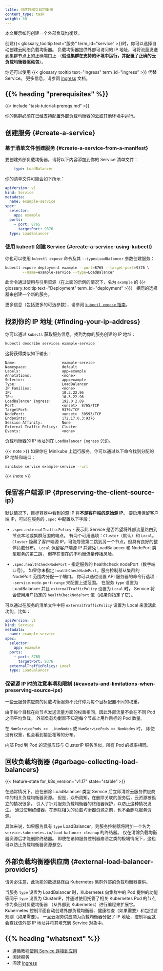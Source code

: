 ```yaml
---
title: 创建外部负载均衡器
content_type: task
weight: 80
---
```




本文展示如何创建一个外部负载均衡器。

创建{{< glossary_tooltip text="服务" term_id="service" >}}时，你可以选择自动创建云网络负载均衡器。
负载均衡器提供外部可访问的 IP 地址，可将流量发送到集群节点上的正确端口上
（**假设集群在支持的环境中运行，并配置了正确的云负载均衡器驱动包**）。

你还可以使用 {{< glossary_tooltip text="Ingress" term_id="ingress" >}} 代替 Service。
更多信息，请参阅 [Ingress](/zh-cn/docs/concepts/services-networking/ingress/) 文档。

## {{% heading "prerequisites" %}}

{{< include "task-tutorial-prereqs.md" >}}

你的集群必须在已经支持配置外部负载均衡器的云或其他环境中运行。


## 创建服务   {#create-a-service}

### 基于清单文件创建服务   {#create-a-service-from-a-manifest}

要创建外部负载均衡器，请将以下内容添加到你的 Service 清单文件：

```yaml
    type: LoadBalancer
```

你的清单文件可能会如下所示：

```yaml
apiVersion: v1
kind: Service
metadata:
  name: example-service
spec:
  selector:
    app: example
  ports:
    - port: 8765
      targetPort: 9376
  type: LoadBalancer
```

### 使用 kubectl 创建 Service   {#create-a-service-using-kubectl}

你也可以使用 `kubectl expose` 命令及其 `--type=LoadBalancer` 参数创建服务：

```bash
kubectl expose deployment example --port=8765 --target-port=9376 \
        --name=example-service --type=LoadBalancer
```

此命令通过使用与引用资源（在上面的示例的情况下，名为 `example` 的
{{< glossary_tooltip text="Deployment" term_id="deployment" >}}）
相同的选择器来创建一个新的服务。

更多信息（包括更多的可选参数），请参阅
[`kubectl expose` 指南](/docs/reference/generated/kubectl/kubectl-commands/#expose)。

## 找到你的 IP 地址   {#finding-your-ip-address}

你可以通过 `kubectl` 获取服务信息，找到为你的服务创建的 IP 地址：

```bash
kubectl describe services example-service
```

这将获得类似如下输出：

```
Name:                     example-service
Namespace:                default
Labels:                   app=example
Annotations:              <none>
Selector:                 app=example
Type:                     LoadBalancer
IP Families:              <none>
IP:                       10.3.22.96
IPs:                      10.3.22.96
LoadBalancer Ingress:     192.0.2.89
Port:                     <unset>  8765/TCP
TargetPort:               9376/TCP
NodePort:                 <unset>  30593/TCP
Endpoints:                172.17.0.3:9376
Session Affinity:         None
External Traffic Policy:  Cluster
Events:                   <none>
```

负载均衡器的 IP 地址列在 `LoadBalancer Ingress` 旁边。

{{< note >}}
如果你在 Minikube 上运行服务，你可以通过以下命令找到分配的 IP 地址和端口：

```bash
minikube service example-service --url
```
{{< /note >}}

## 保留客户端源 IP   {#preserving-the-client-source-ip}

默认情况下，目标容器中看到的源 IP 将**不是客户端的原始源 IP**。
要启用保留客户端 IP，可以在服务的 `.spec` 中配置以下字段：

* `.spec.externalTrafficPolicy` - 表示此 Service 是否希望将外部流量路由到节点本地或集群范围的端点。
  有两个可用选项：`Cluster`（默认）和 `Local`。
  `Cluster` 隐藏了客户端源 IP，可能导致第二跳到另一个节点，但具有良好的整体负载分布。
  `Local` 保留客户端源 IP 并避免 LoadBalancer 和 NodePort 类型服务的第二跳，
  但存在潜在的不均衡流量传播风险。

* `.spec.healthCheckNodePort` - 指定服务的 healthcheck nodePort（数字端口号）。
  如果你未指定 `healthCheckNodePort`，服务控制器从集群的 NodePort 范围内分配一个端口。
  你可以通过设置 API 服务器的命令行选项 `--service-node-port-range` 来配置上述范围。
  在服务 `type` 设置为 LoadBalancer 并且 `externalTrafficPolicy` 设置为 `Local` 时，
  Service 将会使用用户指定的 `healthCheckNodePort` 值（如果你指定了它）。

可以通过在服务的清单文件中将 `externalTrafficPolicy` 设置为 Local 来激活此功能。比如：

```yaml
apiVersion: v1
kind: Service
metadata:
  name: example-service
spec:
  selector:
    app: example
  ports:
    - port: 8765
      targetPort: 9376
  externalTrafficPolicy: Local
  type: LoadBalancer
```

### 保留源 IP 时的注意事项和限制   {#caveats-and-limitations-when-preserving-source-ips}

一些云服务供应商的负载均衡服务不允许你为每个目标配置不同的权重。

由于每个目标在向节点发送流量方面的权重相同，因此外部流量不会在不同 Pod 之间平均负载。
外部负载均衡器不知道每个节点上用作目标的 Pod 数量。

在 `NumServicePods <<  _NumNodes` 或 `NumServicePods >> NumNodes` 时，
即使没有权重，也会看到接近相等的分布。

内部 Pod 到 Pod 的流量应该与 ClusterIP 服务类似，所有 Pod 的概率相同。

## 回收负载均衡器   {#garbage-collecting-load-balancers}

{{< feature-state for_k8s_version="v1.17" state="stable" >}}

在通常情况下，应在删除 LoadBalancer 类型 Service 后立即清除云服务供应商中的相关负载均衡器资源。
但是，众所周知，在删除关联的服务后，云资源被孤立的情况很多。
引入了针对服务负载均衡器的终结器保护，以防止这种情况发生。
通过使用终结器，在删除相关的负载均衡器资源之前，也不会删除服务资源。

具体来说，如果服务具有 `type` LoadBalancer，则服务控制器将附加一个名为
`service.kubernetes.io/load-balancer-cleanup` 的终结器。
仅在清除负载均衡器资源后才能删除终结器。
即使在诸如服务控制器崩溃之类的极端情况下，这也可以防止负载均衡器资源悬空。

## 外部负载均衡器供应商   {#external-load-balancer-providers}

请务必注意，此功能的数据路径由 Kubernetes 集群外部的负载均衡器提供。

当服务 `type` 设置为 LoadBalancer 时，Kubernetes 向集群中的 Pod 提供的功能等同于
`type` 设置为 ClusterIP，并通过使用托管了相关 Kubernetes Pod 的节点作为条目对负载均衡器
（从外部到 Kubernetes）进行编程来扩展它。
Kubernetes 控制平面自动创建外部负载均衡器、健康检查（如果需要）和包过滤规则（如果需要）。
一旦云服务供应商为负载均衡器分配了 IP 地址，控制平面就会查找该外部 IP 地址并将其填充到 Service 对象中。

## {{% heading "whatsnext" %}}

* 遵循教程[使用 Service 连接到应用](/zh-cn/docs/tutorials/services/connect-applications-service/)
* 阅读[服务](/zh-cn/docs/concepts/services-networking/service/)
* 阅读 [Ingress](/zh-cn/docs/concepts/services-networking/ingress/)
